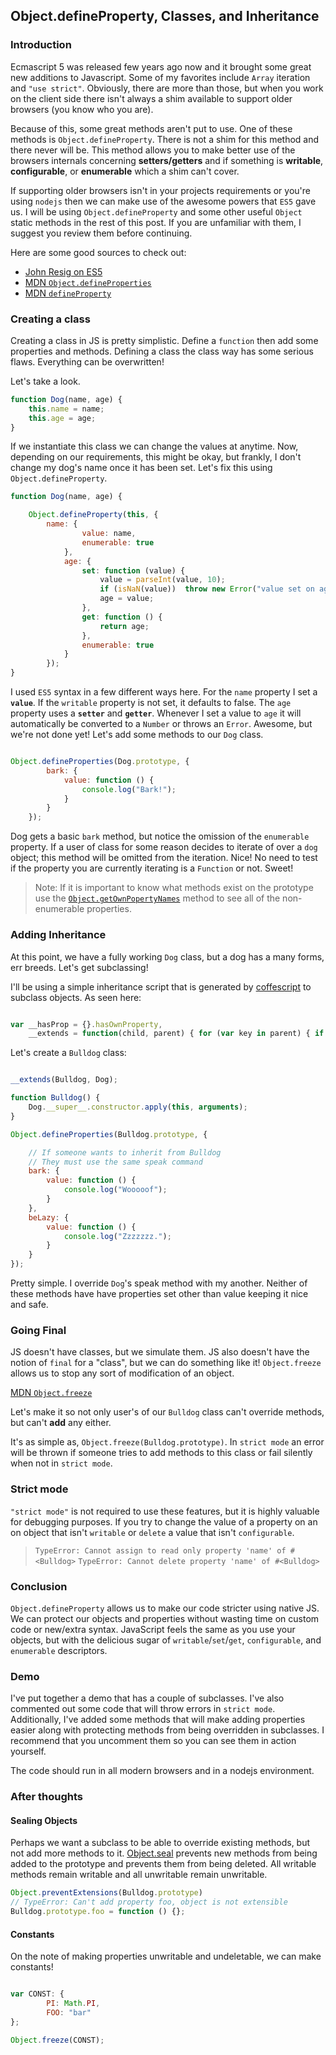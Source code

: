 ##  Object.defineProperty, Classes, and Inheritance

###  Introduction

Ecmascript 5 was released few years ago now and it brought some great new additions to Javascript. Some of my favorites include `Array` iteration and `"use strict"`. Obviously, there are more than those, but when you work on the client side there isn't always a shim available to support older browsers (you know who you are). 

Because of this, some great methods aren't put to use. One of these methods is `Object.defineProperty`. There is not a shim for this method and there never will be. This method allows you to make better use of the browsers internals concerning **setters/getters** and if something is **writable**, **configurable**, or **enumerable** which a shim can't cover.

If supporting older browsers isn't in your projects requirements or you're using `nodejs` then we can make use of the awesome powers that `ES5` gave us. I will be using `Object.defineProperty` and some other useful `Object` static methods in the rest of this post. If you are unfamiliar with them, I suggest you review them before continuing. 

Here are some good sources to check out:

* [John Resig on ES5](http://ejohn.org/blog/ecmascript-5-objects-and-properties/)
* [MDN `Object.defineProperties`](https://developer.mozilla.org/en-US/docs/JavaScript/Reference/Global_Objects/Object/defineProperties) 
* [MDN `defineProperty`](https://developer.mozilla.org/en-US/docs/JavaScript/Reference/Global_Objects/Object/defineProperty)     

### Creating a class

Creating a class in JS is pretty simplistic. Define a `function` then add some properties and methods. Defining a class the class way has some serious flaws. Everything can be overwritten! 

Let's take a look.

```javascript
function Dog(name, age) {
    this.name = name;
    this.age = age;
}
```

If we instantiate this class we can change the values at anytime. Now, depending on our requirements, this might be okay, but frankly, I don't change my dog's name once it has been set. Let's fix this using `Object.defineProperty`.

```javascript
function Dog(name, age) {

    Object.defineProperty(this, {
        name: {
                value: name,
                enumerable: true
            },
            age: {
                set: function (value) {
                    value = parseInt(value, 10);
                    if (isNaN(value))  throw new Error("value set on age is not a number");
                    age = value;
                },
                get: function () {
                    return age;
                },
                enumerable: true
            }
        });
}
```

I used `ES5` syntax in a few different ways here. For the `name` property I set a **`value`**. If the `writable` property is not set, it defaults to false.  The `age` property uses  a **`setter`** and **`getter`**.  Whenever I set a value to `age`  it will automatically be converted to a `Number` or throws an `Error`. Awesome, but we're not done yet! Let's add some methods to our `Dog` class.

```javascript

Object.defineProperties(Dog.prototype, {
        bark: {
            value: function () {
                console.log("Bark!");
            }
        } 
    });

``` 

Dog gets a basic `bark` method, but notice the omission of the `enumerable` property. If a user of class for some reason decides to iterate of over a `dog` object; this method will be omitted from the iteration. Nice! No need to test if the property you are currently iterating is a `Function` or not. Sweet!

> Note: If it is important to know what methods exist on the prototype use the [`Object.getOwnPopertyNames`](http://https://developer.mozilla.org/en-US/docs/JavaScript/Reference/Global_Objects/Object/getOwnPropertyNames) method to see all of the non-enumerable properties.

### Adding Inheritance

At this point, we have a fully working `Dog` class, but a dog has a many forms, err breeds. Let's get subclassing!

I'll be using a simple inheritance script that is generated by [coffescript](http://www.coffeescript.org) to subclass objects. As seen here:

```javascript

var __hasProp = {}.hasOwnProperty,
    __extends = function(child, parent) { for (var key in parent) { if (__hasProp.call(parent, key)) child[key] = parent[key]; } function ctor() { this.constructor = child; } ctor.prototype = parent.prototype; child.prototype = new ctor(); child.__super__ = parent.prototype; return child; };

```

Let's create a `Bulldog` class:

```javascript

__extends(Bulldog, Dog);

function Bulldog() {
    Dog.__super__.constructor.apply(this, arguments);
}

Object.defineProperties(Bulldog.prototype, {

    // If someone wants to inherit from Bulldog
    // They must use the same speak command
    bark: {
        value: function () {
            console.log("Wooooof");
        }
    },
    beLazy: {
        value: function () {
            console.log("Zzzzzzz.");
        }
    }
});

```

Pretty simple. I override `Dog`'s speak method with my another. Neither of these methods have have properties set other than value keeping it nice and safe.

### Going Final

JS doesn't have classes, but we simulate them. JS also doesn't have the notion of `final` for a "class", but we can do something like it! `Object.freeze` allows us to stop any sort of modification of an object.

[MDN `Object.freeze`](https://developer.mozilla.org/en-US/docs/JavaScript/Reference/Global_Objects/Object/freeze)

Let's make it so not only user's of our `Bulldog` class can't override methods, but can't **add** any either. 

It's as simple as, `Object.freeze(Bulldog.prototype)`. In `strict mode` an error will be thrown if someone tries to add methods to this class or fail silently when not in `strict mode`.

### Strict mode

`"strict mode"` is not required to use these features, but it is highly valuable for debugging purposes. If you try to change the value of a property on an on object that isn't `writable` or `delete` a value that isn't `configurable`.

> `TypeError: Cannot assign to read only property 'name' of #<Bulldog>`
> `TypeError: Cannot delete property 'name' of #<Bulldog>`

### Conclusion
`Object.defineProperty` allows us to make our code stricter using native JS. We can protect our objects and properties without wasting time on custom code or new/extra syntax. JavaScript feels the same as you use your objects, but with the delicious sugar of `writable`/`set`/`get`, `configurable`, and `enumerable` descriptors. 

### Demo

I've put together a demo that has a couple of subclasses. I've also commented out some code that will throw errors in `strict mode`. Additionally, I've added some methods that will make adding properties easier along with protecting methods from being overridden in subclasses.  I recommend that you uncomment them so you can see them in action yourself.

The code should run in all modern browsers and in a nodejs environment. 

### After thoughts

#### Sealing Objects
Perhaps we want a subclass to be able to override existing methods, but not add more methods to it. [Object.seal](https://developer.mozilla.org/en-US/docs/JavaScript/Reference/Global_Objects/Object/seal) prevents new methods from being added to the prototype and prevents them from being deleted. All writable methods remain writable and all unwritable remain unwritable.

```javascript
Object.preventExtensions(Bulldog.prototype)
// TypeError: Can't add property foo, object is not extensible
Bulldog.prototype.foo = function () {};
```

#### Constants
On the note of making properties unwritable and undeletable, we can make constants!

```javascript

var CONST: {
        PI: Math.PI,
        FOO: "bar"
};

Object.freeze(CONST);

```

